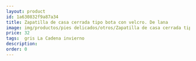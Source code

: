```yaml
---
layout: product
id: 1a630832f9a87a34
title: Zapatilla de casa cerrada tipo bota con velcro. De lana 
image: img/productos/pies delicados/otros/Zapatilla de casa cerrada tipo bota con velcro. De lana =32= gris La Cadena invierno.webp
price: 32
tags:  gris La Cadena invierno
description: 
order: 0
---
```

